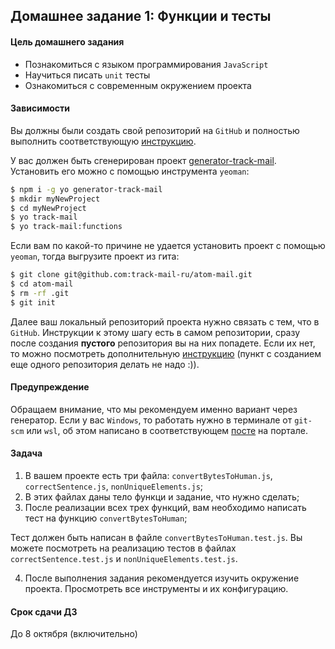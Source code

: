 ## Домашнее задание 1: Функции и тесты

#### Цель домашнего задания

  * Познакомиться с языком программирования `JavaScript`
  * Научиться писать `unit` тесты
  * Ознакомиться с современным окружением проекта

#### Зависимости

  Вы должны были создать свой репозиторий на `GitHub` и полностью выполнить соответствующую [инструкцию](https://github.com/track-mail-ru/homework).

  У вас должен быть сгенерирован проект [generator-track-mail](https://github.com/track-mail-ru/generator-track-mail/).
  Установить его можно с помощью инструмента `yeoman`:
  ```bash
  $ npm i -g yo generator-track-mail
  $ mkdir myNewProject
  $ cd myNewProject
  $ yo track-mail
  $ yo track-mail:functions
  ```

  Если вам по какой-то причине не удается установить проект с помощью `yeoman`,
  тогда выгрузите проект из гита:
  ```bash
  $ git clone git@github.com:track-mail-ru/atom-mail.git
  $ cd atom-mail
  $ rm -rf .git
  $ git init
  ```

  Далее ваш локальный репозиторий проекта нужно связать с тем, что в `GitHub`. Инструкции к этому шагу есть в самом репозитории, сразу после создания **пустого** репозитория вы на них попадете. Если их нет, то можно посмотреть дополнительную [инструкцию](https://gist.github.com/mindplace/b4b094157d7a3be6afd2c96370d39fad) (пункт с созданием еще одного репозитория делать не надо :)).

 #### Предупреждение

  Обращаем внимание, что мы рекомендуем именно вариант через генератор. Если у вас `Windows`, то работать нужно в терминале от `git-scm` или `wsl`, об этом написано в соответствующем [посте](https://track.mail.ru/blog/topic/view/14179/) на портале.

#### Задача

  1. В вашем проекте есть три файла: `convertBytesToHuman.js`, `correctSentence.js`, `nonUniqueElements.js`;
  2. В этих файлах даны тело функци и задание, что нужно сделать;
  3. После реализации всех трех функций, вам необходимо написать тест на функцию `convertBytesToHuman`;

  Тест должен быть написан в файле `convertBytesToHuman.test.js`. Вы можете посмотреть на реализацию тестов в файлах `correctSentence.test.js` и `nonUniqueElements.test.js`.

  4. После выполнения задания рекомендуется изучить окружение проекта. Просмотреть все инструменты и их конфигурацию.

#### Срок сдачи ДЗ

  До 8 октября (включительно)
